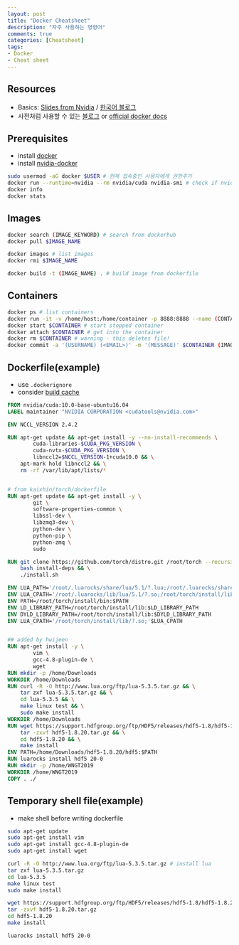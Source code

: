 ```yaml
---
layout: post
title: "Docker Cheatsheet"
description: "자주 사용하는 명령어"
comments: true
categories: [Cheatsheet]
tags:
- Docker
- Cheat sheet
---
```


## Resources

- Basics: [Slides from Nvidia](https://www.nvidia.co.kr/content/apac/event/kr/deep-learning-day-2017/dli-1/Docker-User-Guide-17-08_v1_NOV01_Joshpark.pdf) / [한국어 블로그](https://subicura.com/2017/01/19/docker-guide-for-beginners-1.html)
- 사전처럼 사용할 수 있는 [블로그](http://pyrasis.com/docker.html) or [official docker docs](https://docs.docker.com/)



## Prerequisites

- install [docker]([https://subicura.com/2017/01/19/docker-guide-for-beginners-2.html#%EB%8F%84%EC%BB%A4-%EC%84%A4%EC%B9%98%ED%95%98%EA%B8%B0](https://subicura.com/2017/01/19/docker-guide-for-beginners-2.html#도커-설치하기))
- install [nvidia-docker](https://github.com/NVIDIA/nvidia-docker)
```bash
sudo usermod -aG docker $USER # 현재 접속중인 사용자에게 권한주기
docker run --runtime=nvidia --rm nvidia/cuda nvidia-smi # check if nvidia-docker is installed
docker info
docker stats
```



## Images

```bash
docker search (IMAGE_KEYWORD) # search from dockerhub
docker pull $IMAGE_NAME

docker images # list images
docker rmi $IMAGE_NAME

docker build -t (IMAGE_NAME) . # build image from dockerfile
```



## Containers

```bash
docker ps # list containers
docker run -it -v /home/host:/home/container -p 8888:8888 --name (CONTAINER) -d -e HOME:$HOME $IMAGE 
docker start $CONTAINER # start stopped container
docker attach $CONTAINER # get into the container
docker rm $CONTAINER # warning - this deletes file!
docker commit -a '(USERNAME) (<EMAIL>)' -m '(MESSAGE)' $CONTAINER (IMAGENAME):(TAG) # from container to image
```



## Dockerfile(example)

- use `.dockerignore `
- consider [build cache](https://subicura.com/2017/02/10/docker-guide-for-beginners-create-image-and-deploy.html)

```dockerfile
FROM nvidia/cuda:10.0-base-ubuntu16.04
LABEL maintainer "NVIDIA CORPORATION <cudatools@nvidia.com>"

ENV NCCL_VERSION 2.4.2

RUN apt-get update && apt-get install -y --no-install-recommends \
        cuda-libraries-$CUDA_PKG_VERSION \
        cuda-nvtx-$CUDA_PKG_VERSION \
        libnccl2=$NCCL_VERSION-1+cuda10.0 && \
    apt-mark hold libnccl2 && \
    rm -rf /var/lib/apt/lists/*


# from kaixhin/torch/dockerfile
RUN apt-get update && apt-get install -y \
        git \
        software-properties-common \
        libssl-dev \
        libzmq3-dev \
        python-dev \
        python-pip \
        python-zmq \
        sudo

RUN git clone https://github.com/torch/distro.git /root/torch --recursive && cd /root/torch && \
    bash install-deps && \
    ./install.sh

ENV LUA_PATH='/root/.luarocks/share/lua/5.1/?.lua;/root/.luarocks/share/lua/5.1/?/init.lua;/root/torch/install/share/lua/5.1/?.lua;/root/torch/install/share/lua/5.1/?/init.lua;./?.lua;/root/torch/install/share/luajit-2.1.0-beta1/?.lua;/usr/local/share/lua/5.1/?.lua;/usr/local/share/lua/5.1/?/init.lua'
ENV LUA_CPATH='/root/.luarocks/lib/lua/5.1/?.so;/root/torch/install/lib/lua/5.1/?.so;./?.so;/usr/local/lib/lua/5.1/?.so;/usr/local/lib/lua/5.1/loadall.so'
ENV PATH=/root/torch/install/bin:$PATH
ENV LD_LIBRARY_PATH=/root/torch/install/lib:$LD_LIBRARY_PATH
ENV DYLD_LIBRARY_PATH=/root/torch/install/lib:$DYLD_LIBRARY_PATH
ENV LUA_CPATH='/root/torch/install/lib/?.so;'$LUA_CPATH


## added by hwijeen
RUN apt-get install -y \
        vim \
        gcc-4.8-plugin-de \
        wget
RUN mkdir -p /home/Downloads
WORKDIR /home/Downloads
RUN curl -R -O http://www.lua.org/ftp/lua-5.3.5.tar.gz && \
    tar zxf lua-5.3.5.tar.gz && \
    cd lua-5.3.5 && \
    make linux test && \
    sudo make install
WORKDIR /home/Downloads
RUN wget https://support.hdfgroup.org/ftp/HDF5/releases/hdf5-1.8/hdf5-1.8.20/src/hdf5-1.8.20.tar.gz &&\
    tar -zxvf hdf5-1.8.20.tar.gz && \
    cd hdf5-1.8.20 && \
    make install
ENV PATH=/home/Downloads/hdf5-1.8.20/hdf5:$PATH
RUN luarocks install hdf5 20-0
RUN mkdir -p /home/WNGT2019
WORKDIR /home/WNGT2019
COPY . ./
```





## Temporary shell file(example)

- make shell before writing dockerfile

```bash
sudo apt-get update
sudo apt-get install vim
sudo apt-get install gcc-4.8-plugin-de
sudo apt-get install wget

curl -R -O http://www.lua.org/ftp/lua-5.3.5.tar.gz # install lua
tar zxf lua-5.3.5.tar.gz
cd lua-5.3.5
make linux test
sudo make install

wget https://support.hdfgroup.org/ftp/HDF5/releases/hdf5-1.8/hdf5-1.8.20/src/hdf5-1.8.20.tar.gz
tar -zxvf hdf5-1.8.20.tar.gz
cd hdf5-1.8.20
make install

luarocks install hdf5 20-0
```


